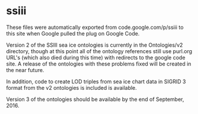 # ssiii

These files were automatically exported from code.google.com/p/ssiii to this site when Google pulled the plug on Google Code.  

Version 2 of the SSIII sea ice ontologies is currently in the Ontologies/v2 directory, though at this point all of the ontology references still use purl.org URL's (which also died during this time) with redirects to the google code site.  A release of the ontologies with these problems fixed will be created in the near future.

In addition, code to create LOD triples from sea ice chart data in SIGRID 3 format from the v2 ontologies is included is available.

Version 3 of the ontologies should be available by the end of September, 2016.  
